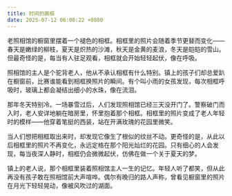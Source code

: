 ```yaml
---
title: 时间的画框
date: 2025-07-12 06:00:22 +0800
---
```


老照相馆的橱窗里摆着一个褪色的相框。相框里的照片会随着季节更替而变化——春天是嫩绿的柳枝，夏天是炽热的沙滩，秋天是金黄的麦浪，冬天是皑皑的雪山。但最奇怪的是，每当有人驻足观看，相框就会开始轻轻起伏，像在呼吸。

照相馆的主人是个驼背老人，他从不承认相框有什么特别。镇上的孩子们却总爱趴在橱窗前，比赛谁能看到相框换照片的瞬间。有个叫小雨的女孩发现，每次相框呼吸时，玻璃上都会凝结出细小的水珠，像在流泪。

那年冬天特别冷。一场暴雪过后，人们发现照相馆已经三天没开门了。警察破门而入时，老人安详地躺在暗房里，怀里抱着那个相框。相框里的照片变成了老人年轻时的模样——他穿着笔挺的西装，站在开满玫瑰的花园里微笑。

当人们想把相框取出来时，却发现它像生了根似的纹丝不动。更奇怪的是，从此以后相框里的照片不再变化，永远定格在那个阳光灿烂的花园。只有细心的人会发现，每当夜深人静时，相框仍会微微起伏，仿佛在做一个关于夏天的梦。

镇上的老人说，那个相框里装着照相馆主人一生的记忆。年轻人听了都笑，但从此再没有孩子敢在照相馆前大声喧哗。偶尔有晚归的路人声称，曾看见橱窗里的照片在月光下轻轻晃动，像被风吹过的湖面。
